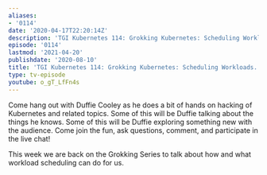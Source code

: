```yaml
---
aliases:
- '0114'
date: '2020-04-17T22:20:14Z'
description: 'TGI Kubernetes 114: Grokking Kubernetes: Scheduling Workloads.'
episode: '0114'
lastmod: '2021-04-20'
publishdate: '2020-08-10'
title: 'TGI Kubernetes 114: Grokking Kubernetes: Scheduling Workloads.'
type: tv-episode
youtube: o_gT_LfFn4s
---
```


Come hang out with Duffie Cooley as he does a bit of hands on hacking of Kubernetes and related topics. Some of this will be Duffie talking about the things he knows. Some of this will be Duffie exploring something new with the audience. Come join the fun, ask questions, comment, and participate in the live chat!

This week we are back on the Grokking Series to talk about how and what workload scheduling can do for us.